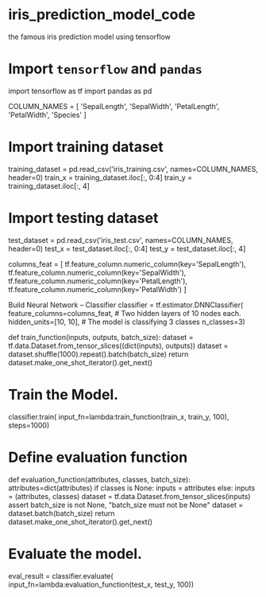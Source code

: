 # iris_prediction_model_code
 the famous iris prediction model using tensorflow
# Import `tensorflow` and `pandas`
import tensorflow as tf
import pandas as pd

COLUMN_NAMES = [
        'SepalLength', 
        'SepalWidth',
        'PetalLength', 
        'PetalWidth', 
        'Species'
        ]

# Import training dataset
training_dataset = pd.read_csv('iris_training.csv', names=COLUMN_NAMES, header=0)
train_x = training_dataset.iloc[:, 0:4]
train_y = training_dataset.iloc[:, 4]

# Import testing dataset
test_dataset = pd.read_csv('iris_test.csv', names=COLUMN_NAMES, header=0)
test_x = test_dataset.iloc[:, 0:4]
test_y = test_dataset.iloc[:, 4]


columns_feat = [
    tf.feature_column.numeric_column(key='SepalLength'),
    tf.feature_column.numeric_column(key='SepalWidth'),
    tf.feature_column.numeric_column(key='PetalLength'),
    tf.feature_column.numeric_column(key='PetalWidth')
]

 Build Neural Network – Classifier
classifier = tf.estimator.DNNClassifier(
    feature_columns=columns_feat,
    # Two hidden layers of 10 nodes each.
    hidden_units=[10, 10],
    # The model is classifying 3 classes
    n_classes=3)

def train_function(inputs, outputs, batch_size):
    dataset = tf.data.Dataset.from_tensor_slices((dict(inputs), outputs))
    dataset = dataset.shuffle(1000).repeat().batch(batch_size)
    return dataset.make_one_shot_iterator().get_next()

# Train the Model.
classifier.train(
    input_fn=lambda:train_function(train_x, train_y, 100),
    steps=1000)

# Define evaluation function
def evaluation_function(attributes, classes, batch_size):
    attributes=dict(attributes)
    if classes is None:
        inputs = attributes
    else:
        inputs = (attributes, classes)
    dataset = tf.data.Dataset.from_tensor_slices(inputs)
    assert batch_size is not None, "batch_size must not be None"
    dataset = dataset.batch(batch_size)
    return dataset.make_one_shot_iterator().get_next()

# Evaluate the model.
eval_result = classifier.evaluate(
    input_fn=lambda:evaluation_function(test_x, test_y, 100))
